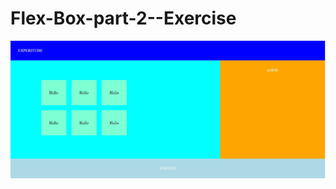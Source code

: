 # Flex-Box-part-2--Exercise

![alt text](https://github.com/georgekuttycl/Flex-Box-part-2--Exercise/blob/master/assets/images/img.jpg)

